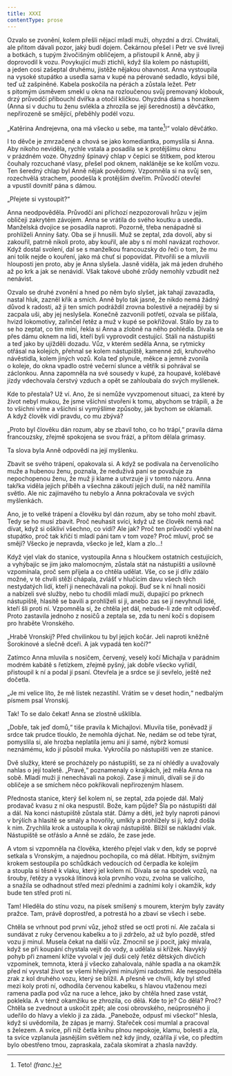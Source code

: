 ```yaml
---
title: XXXI
contentType: prose
---
```


<section>

Ozvalo se zvonění, kolem přešli nějací mladí muži, ohyzdní a drzí. Chvátali, ale přitom dávali pozor, jaký budí dojem. Čekárnou přešel i Petr ve své livreji a botkách, s tupým živočišným obličejem, a přistoupil k Anně, aby ji doprovodil k vozu. Povykující muži ztichli, když šla kolem po nástupišti, a jeden cosi zašeptal druhému, jistěže nějakou ohavnost. Anna vystoupila na vysoké stupátko a usedla sama v kupé na pérované sedadlo, kdysi bílé, teď už zašpiněné. Kabela poskočila na pérách a zůstala ležet. Petr s pitomým úsměvem smekl u okna na rozloučenou svůj premovaný klobouk, drzý průvodčí přibouchl dvířka a otočil kličkou. Ohyzdná dáma s honzíkem (Anna si v duchu tu ženu svlékla a zhrozila se její šerednosti) a děvčátko, nepřirozeně se smějící, přeběhly podél vozu.

„Katěrina Andrejevna, ona má všecko u sebe, ma tante[^60]!“ volalo děvčátko.

I to děvče je zmrzačené a chová se jako komediantka, pomyslila si Anna. Aby nikoho neviděla, rychle vstala a posadila se k protějšímu oknu v prázdném voze. Ohyzdný špinavý chlap v čepici se štítkem, pod kterou čouhaly rozcuchané vlasy, přešel pod oknem, nakláněje se ke kolům vozu. Ten šeredný chlap byl Anně nějak povědomý. Vzpomněla si na svůj sen, rozechvělá strachem, poodešla k protějším dveřím. Průvodčí otevřel a vpustil dovnitř pána s dámou.

„Přejete si vystoupit?“

Anna neodpověděla. Průvodčí ani příchozí nezpozorovali hrůzu v jejím obličeji zakrytém závojem. Anna se vrátila do svého koutku a usedla. Manželská dvojice se posadila naproti. Pozorně, třeba nenápadně si prohlíželi Anniny šaty. Oba se jí hnusili. Muž se zeptal, zda dovolí, aby si zakouřil, patrně nikoli proto, aby kouřil, ale aby s ní mohl navázat rozhovor. Když dostal svolení, dal se s manželkou francouzsky do řeči o tom, že mu ani tolik nejde o kouření, jako má chuť si popovídat. Pitvořili se a mluvili hlouposti jen proto, aby je Anna slyšela. Jasně viděla, jak má jeden druhého až po krk a jak se nenávidí. Však takové ubohé zrůdy nemohly vzbudit než nenávist.

Ozvalo se druhé zvonění a hned po něm bylo slyšet, jak tahají zavazadla, nastal hluk, zazněl křik a smích. Anně bylo tak jasné, že nikdo nemá žádný důvod k radosti, až ji ten smích podráždil zrovna bolestivě a nejraději by si zacpala uši, aby jej neslyšela. Konečně zazvonili potřetí, ozvala se píšťala, hvizd lokomotivy, zařinčel řetěz a muž v kupé se pokřižoval. Stálo by za to se ho zeptat, co tím míní, řekla si Anna a zlobně na něho pohlédla. Dívala se přes dámu oknem na lidi, kteří byli vyprovodit cestující. Stáli na nástupišti a teď jako by ujížděli dozadu. Vůz, v kterém seděla Anna, se rytmicky otřásal na kolejích, přehnal se kolem nástupiště, kamenné zdi, kruhového návěstidla, kolem jiných vozů. Kola teď plynule, měkce a jemně zvonila o koleje, do okna vpadlo ostré večerní slunce a větřík si pohrával se záclonkou. Anna zapomněla na své sousedy v kupé, za houpavé, kolébavé jízdy vdechovala čerstvý vzduch a opět se zahloubala do svých myšlenek.

Kde to přestala? Už ví. Ano, že si nemůže vyvzpomenout situaci, za které by život nebyl mukou, že jsme všichni stvořeni k tomu, abychom se trápili, a že to všichni víme a všichni si vymýšlíme způsoby, jak bychom se oklamali. A když člověk vidí pravdu, co mu zbývá?

„Proto byl člověku dán rozum, aby se zbavil toho, co ho trápí,“ pravila dáma francouzsky, zřejmě spokojena se svou frází, a přitom dělala grimasy.

Ta slova byla Anně odpovědí na její myšlenku.

Zbavit se svého trápení, opakovala si. A když se podívala na červenolícího muže a hubenou ženu, poznala, že neduživá paní se považuje za nepochopenou ženu, že muž ji klame a utvrzuje ji v tomto názoru. Anna takřka viděla jejich příběh a všechna zákoutí jejich duší, na něž namířila světlo. Ale nic zajímavého tu nebylo a Anna pokračovala ve svých myšlenkách.

Ano, je to velké trápení a člověku byl dán rozum, aby se toho mohl zbavit. Tedy se ho musí zbavit. Proč neuhasit svíci, když už se člověk nemá nač dívat, když si oškliví všechno, co vidí? Ale jak? Proč ten průvodčí vyběhl na stupátko, proč tak křičí ti mladí páni tam v tom voze? Proč mluví, proč se smějí? Všecko je nepravda, všecko je lež, klam a zlo…!

Když vjel vlak do stanice, vystoupila Anna s hloučkem ostatních cestujících, a vyhýbajíc se jim jako malomocným, zůstala stát na nástupišti a usilovně vzpomínala, proč sem přijela a co chtěla udělat. Vše, co se jí dřív zdálo možné, v té chvíli stěží chápala, zvlášť v hlučícím davu všech těch nestydatých lidí, kteří ji nenechávali na pokoji. Buď se k ní hnali nosiči a nabízeli své služby, nebo tu chodili mladí muži, dupající po prknech nástupiště, hlasitě se bavili a prohlíželi si ji, anebo zas se jí nevyhnuli lidé, kteří šli proti ní. Vzpomněla si, že chtěla jet dál, nebude-li zde mít odpověď. Proto zastavila jednoho z nosičů a zeptala se, zda tu není kočí s dopisem pro hraběte Vronského.

„Hrabě Vronskij? Před chvilinkou tu byl jejich kočár. Jeli naproti kněžně Sorokinové a slečně dceři. A jak vypadá ten kočí?“

Zatímco Anna mluvila s nosičem, červený, veselý kočí Michajla v parádním modrém kabátě s řetízkem, zřejmě pyšný, jak dobře všecko vyřídil, přistoupil k ní a podal jí psaní. Otevřela je a srdce se jí sevřelo, ještě než dočetla.

„Je mi velice líto, že mě lístek nezastihl. Vrátím se v deset hodin,“ nedbalým písmem psal Vronskij.

Tak! To se dalo čekat! Anna se zlostně ušklíbla.

„Dobře, tak jeď domů,“ tiše pravila k Michajlovi. Mluvila tiše, poněvadž jí srdce tak prudce tlouklo, že nemohla dýchat. Ne, nedám se od tebe týrat, pomyslila si, ale hrozba neplatila jemu ani jí samé, nýbrž komusi neznámému, kdo jí působil muka. Vykročila po nástupišti ven ze stanice.

Dvě služky, které se procházely po nástupišti, se za ní ohlédly a uvažovaly nahlas o její toaletě. „Pravé,“ poznamenaly o krajkách, jež měla Anna na sobě. Mladí muži ji nenechávali na pokoji. Zase ji minuli, dívali se jí do obličeje a se smíchem něco pokřikovali nepřirozeným hlasem.

Přednosta stanice, který šel kolem ní, se zeptal, zda pojede dál. Malý prodavač kvasu z ní oka nespustil. Bože, kam půjde? Šla po nástupišti dál a dál. Na konci nástupiště zůstala stát. Dámy a děti, jež byly naproti pánovi v brýlích a hlasitě se smály a hovořily, umlkly a prohlížely si ji, když došla k nim. Zrychlila krok a ustoupila k okraji nástupiště. Blížil se nákladní vlak. Nástupiště se otřáslo a Anně se zdálo, že zase jede.

A vtom si vzpomněla na člověka, kterého přejel vlak v den, kdy se poprvé setkala s Vronským, a najednou pochopila, co má dělat. Hbitým, svižným krokem sestoupila po schůdkách vedoucích od čerpadla ke kolejím a stoupla si těsně k vlaku, který jel kolem ní. Dívala se na spodek vozů, na šrouby, řetězy a vysoká litinová kola prvního vozu, zvolna se valícího, a snažila se odhadnout střed mezi předními a zadními koly i okamžik, kdy bude ten střed proti ní.

Tam! Hleděla do stínu vozu, na písek smíšený s mourem, kterým byly zaváty pražce. Tam, právě doprostřed, a potrestá ho a zbaví se všech i sebe.

Chtěla se vrhnout pod první vůz, jehož střed se octl proti ní. Ale začala si sundávat z ruky červenou kabelku a to ji zdrželo, až už bylo pozdě, střed vozu ji minul. Musela čekat na další vůz. Zmocnil se jí pocit, jaký mívala, když se při koupání chystala vejít do vody, a udělala si křížek. Navyklý pohyb při znamení kříže vyvolal v její duši celý řetěz dětských dívčích vzpomínek, temnota, která jí všecko zahalovala, náhle spadla a na okamžik před ní vyvstal život se všemi hřejivými minulými radostmi. Ale nespouštěla zrak z kol druhého vozu, který se blížil. A přesně ve chvíli, kdy byl střed mezi koly proti ní, odhodila červenou kabelku, s hlavou vtaženou mezi ramena padla pod vůz na ruce a lehce, jako by chtěla hned zase vstát, poklekla. A v témž okamžiku se zhrozila, co dělá. Kde to je? Co dělá? Proč? Chtěla se zvednout a uskočit zpět; ale cosi obrovského, neúprosného ji udeřilo do hlavy a vleklo ji za záda. „Panebože, odpusť mi všecko!“ hlesla, když si uvědomila, že zápas je marný. Stařeček cosi mumlal a pracoval s železem. A svíce, při níž četla knihu plnou nepokoje, klamu, bolesti a zla, ta svíce vzplanula jasnějším světlem než kdy jindy, ozářila jí vše, co předtím bylo obestřeno tmou, zapraskala, začala skomírat a zhasla navždy.

</section>

<section>

[^60]: Teto! _(franc.)_

</section>
